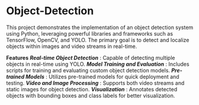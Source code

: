 # Object-Detection

This project demonstrates the implementation of an object detection system using Python, leveraging powerful libraries and frameworks such as TensorFlow, OpenCV, and YOLO. The primary goal is to detect and localize objects within images and video streams in real-time.

**Features**
***Real-time Object Detection*** : Capable of detecting multiple objects in real-time using YOLO.
***Model Training and Evaluation*** : Includes scripts for training and evaluating custom object detection models.
***Pre-trained Models*** : Utilizes pre-trained models for quick deployment and testing.
***Video and Image Processing*** : Supports both video streams and static images for object detection.
***Visualization*** : Annotates detected objects with bounding boxes and class labels for better visualization.